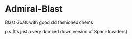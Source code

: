 # Admiral-Blast
Blast Goats with good old fashioned chems

p.s.(Its just a very dumbed down version of Space Invaders)
